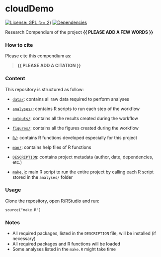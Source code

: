 <!-- README.md is generated from README.Rmd. Please edit that file -->

# cloudDemo

<!-- badges: start -->

[![License: GPL (&gt;=
2)](https://img.shields.io/badge/License-GPL%20%28%3E%3D%202%29-blue.svg)](https://choosealicense.com/licenses/gpl-2.0/)
[![Dependencies](https://img.shields.io/badge/dependencies-3/94-green?style=flat)](#)
<!-- badges: end -->

Research Compendium of the project **{{ PLEASE ADD A FEW WORDS }}**

### How to cite

Please cite this compendium as:

> **{{ PLEASE ADD A CITATION }}**

### Content

This repository is structured as follow:

-   [`data/`](https://github.com/see24/cloudDemo/tree/master/data):
    contains all raw data required to perform analyses

-   [`analyses/`](https://github.com/see24/cloudDemo/tree/master/analyses/):
    contains R scripts to run each step of the workflow

-   [`outputs/`](https://github.com/see24/cloudDemo/tree/master/outputs):
    contains all the results created during the workflow

-   [`figures/`](https://github.com/see24/cloudDemo/tree/master/figures):
    contains all the figures created during the workflow

-   [`R/`](https://github.com/see24/cloudDemo/tree/master/R): contains R
    functions developed especially for this project

-   [`man/`](https://github.com/see24/cloudDemo/tree/master/man):
    contains help files of R functions

-   [`DESCRIPTION`](https://github.com/see24/cloudDemo/tree/master/DESCRIPTION):
    contains project metadata (author, date, dependencies, etc.)

-   [`make.R`](https://github.com/see24/cloudDemo/tree/master/make.R):
    main R script to run the entire project by calling each R script
    stored in the `analyses/` folder

### Usage

Clone the repository, open R/RStudio and run:

    source("make.R")

### Notes

-   All required packages, listed in the `DESCRIPTION` file, will be
    installed (if necessary)
-   All required packages and R functions will be loaded
-   Some analyses listed in the `make.R` might take time
